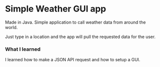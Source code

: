 # Simple Weather GUI app
Made in Java.
Simple application to call weather data from around the world.

Just type in a location and the app will pull the requested data for the user.

### What I learned
I learned how to make a JSON API request and how to setup a GUI.

